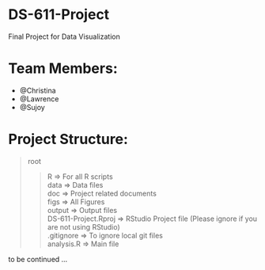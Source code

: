 # DS-611-Project
Final Project for Data Visualization

# Team Members:
* @Christina
* @Lawrence
* @Sujoy

# Project Structure:


> root
>> R       => For all R scripts  
>> data    => Data files  
>> doc     => Project related documents  
>> figs    => All Figures   
>> output  => Output files  
> DS-611-Project.Rproj => RStudio Project file (Please ignore if you are not using RStudio)  
> .gitignore => To ignore local git files  
> analysis.R => Main file  



to be continued ...
